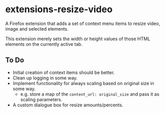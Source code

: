 # extensions-resize-video

A Firefox extension that adds a set of context menu items to resize video, image and selected elements.

This extension merely sets the width or height values of those HTML elements on the currently active tab.

## To Do

* Initial creation of context items should be better.
* Clean up logging in some way.
* Implement functionality for always scaling based on original size in some way.
  * e.g. store a map of the `content_url: original_size` and pass it as scaling parameters.
* A custom dialogue box for resize amounts/percents.
